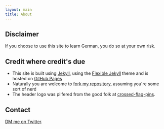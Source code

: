 ```yaml
---
layout: main
title: About
---
```

## Disclaimer

If you choose to use this site to learn German, you do so at your own risk.

## Credit where credit's due

* This site is built using [Jekyll](http://jekyllrb.com), using the [Flexible Jekyll](https://github.com/artemsheludko/flexible-jekyll) theme and is hosted on [GitHub Pages](https://pages.github.com)
* Naturally you are welcome to [fork my repository](https://github.com/sprechensiedenglish/sprechensiedenglish.github.io), assuming you're some sort of nerd
* The header logo was pilfered from the good folk at [crossed-flag-pins](http://www.crossed-flag-pins.com).

## Contact

[DM me on Twitter](https://twitter.com/HachingMonkey).
